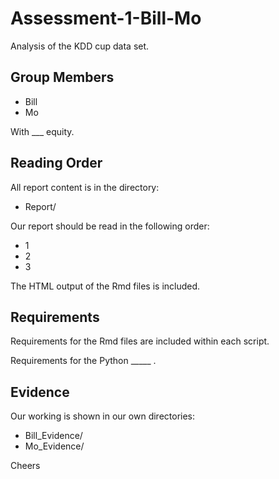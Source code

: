 # Assessment-1-Bill-Mo
Analysis of the KDD cup data set.

## Group Members

* Bill
* Mo

With ___ equity.

## Reading Order

All report content is in the directory:

* Report/

Our report should be read in the following order:

* 1
* 2
* 3

The HTML output of the Rmd files is included.

## Requirements

Requirements for the Rmd files are included within each script.

Requirements for the Python _____ .

## Evidence

Our working is shown in our own directories:

* Bill_Evidence/
* Mo_Evidence/

Cheers
